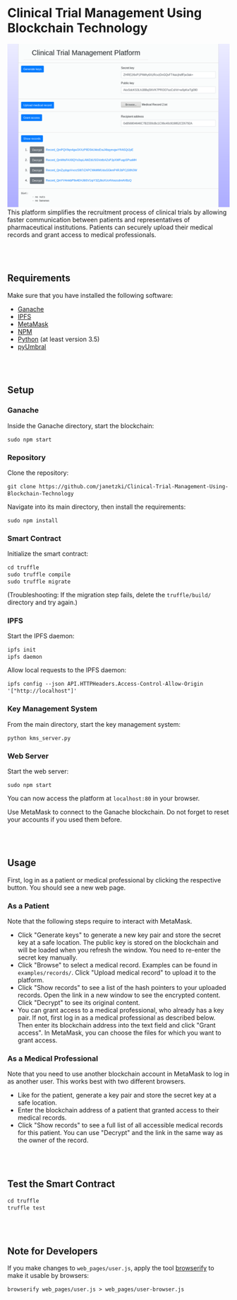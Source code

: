 # Clinical Trial Management Using Blockchain Technology
![](screenshots/patient.png)
This platform simplifies the recruitment process of clinical trials by allowing faster communication between patients and representatives of pharmaceutical institutions. Patients can securely upload their medical records and grant access to medical professionals.


<br></br>
## Requirements
Make sure that you have installed the following software:
- [Ganache](https://github.com/trufflesuite/ganache)
- [IPFS](https://github.com/ipfs/go-ipfs)
- [MetaMask](https://metamask.io/)
- [NPM](https://www.npmjs.com/get-npm)
- [Python](https://www.python.org/downloads/) (at least version 3.5)
- [pyUmbral](https://github.com/nucypher/pyUmbral)


<br></br>
## Setup
### Ganache
Inside the Ganache directory, start the blockchain:
```
sudo npm start
```


### Repository
Clone the repository:
```
git clone https://github.com/janetzki/Clinical-Trial-Management-Using-Blockchain-Technology
```

Navigate into its main directory, then install the requirements:
```
sudo npm install
```


### Smart Contract
Initialize the smart contract:
```
cd truffle
sudo truffle compile
sudo truffle migrate
```
(Troubleshooting: If the migration step fails, delete the `truffle/build/` directory and try again.)


### IPFS
Start the IPFS daemon:
```
ipfs init
ipfs daemon
```

Allow local requests to the IPFS daemon:
```
ipfs config --json API.HTTPHeaders.Access-Control-Allow-Origin '["http://localhost"]'
```


### Key Management System
From the main directory, start the key management system:
```
python kms_server.py
```


### Web Server
Start the web server:
```
sudo npm start
```
You can now access the platform at `localhost:80` in your browser.

Use MetaMask to connect to the Ganache blockchain. Do not forget to reset your accounts if you used them before.


<br></br>
## Usage
First, log in as a patient or medical professional by clicking the respective button. You should see a new web page.


### As a Patient
Note that the following steps require to interact with MetaMask.
- Click "Generate keys" to generate a new key pair and store the secret key at a safe location. The public key is stored on the blockchain and will be loaded when you refresh the window. You need to re-enter the secret key manually.
- Click "Browse" to select a medical record. Examples can be found in `examples/records/`. Click "Upload medical record" to upload it to the platform.
- Click "Show records" to see a list of the hash pointers to your uploaded records. Open the link in a new window to see the encrypted content. Click "Decrypt" to see its original content.
- You can grant access to a medical professional, who already has a key pair. If not, first log in as a medical professional as described below. Then enter its blockchain address into the text field and click "Grant access". In MetaMask, you can choose the files for which you want to grant access.


### As a Medical Professional
Note that you need to use another blockchain account in MetaMask to log in as another user. This works best with two different browsers.
- Like for the patient, generate a key pair and store the secret key at a safe location.
- Enter the blockchain address of a patient that granted access to their medical records.
- Click "Show records" to see a full list of all accessible medical records for this patient. You can use "Decrypt" and the link in the same way as the owner of the record.


<br></br>
## Test the Smart Contract
```
cd truffle
truffle test
```


<br></br>
## Note for Developers
If you make changes to `web_pages/user.js`, apply the tool [browserify](http://browserify.org/) to make it usable by browsers:
```
browserify web_pages/user.js > web_pages/user-browser.js
```
